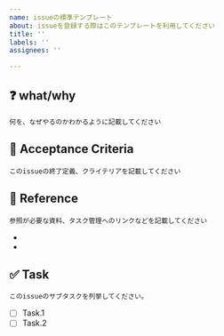 ```yaml
---
name: issueの標準テンプレート
about: issueを登録する際はこのテンプレートを利用してください
title: ''
labels: ''
assignees: ''

---
```


## ❓ what/why
`何を、なぜやるのかわかるように記載してください`

## 💯 Acceptance Criteria
`このissueの終了定義、クライテリアを記載してください`

## 🔗 Reference
`参照が必要な資料、タスク管理へのリンクなどを記載してください`

- 
-

## ✅ Task
`このissueのサブタスクを列挙してください。`

- [ ] Task.1
- [ ] Task.2
